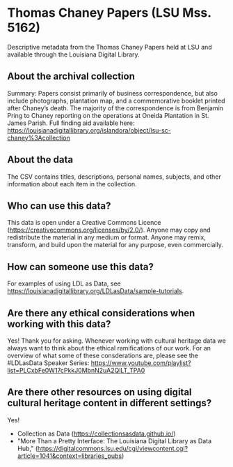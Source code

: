 # Thomas Chaney Papers (LSU Mss. 5162)
Descriptive metadata from the Thomas Chaney Papers held at LSU and available through the Louisiana Digital Library.

## About the archival collection
Summary: Papers consist primarily of business correspondence, but also include photographs, plantation map, and a commemorative booklet printed after Chaney’s death. The majority of the correspondence is from Benjamin Pring to Chaney reporting on the operations at Oneida Plantation in St. James Parish. Full finding aid available here: https://louisianadigitallibrary.org/islandora/object/lsu-sc-chaney%3Acollection

## About the data 
The CSV contains titles, descriptions, personal names, subjects, and other information about each item in the collection. 

## Who can use this data? 
This data is open under a Creative Commons Licence (https://creativecommons.org/licenses/by/2.0/). Anyone may copy and redistribute the material in any medium or format. Anyone may remix, transform, and build upon the material for any purpose, even commercially.

## How can someone use this data?
For examples of using LDL as Data, see https://louisianadigitallibrary.org/LDLasData/sample-tutorials.

## Are there any ethical considerations when working with this data?
Yes! Thank you for asking. Whenever working with cultural heritage data we always want to think about the ethical ramifications of our work. For an overview of what some of these consderations are, please see the #LDLasData Speaker Series: https://www.youtube.com/playlist?list=PLCxbFe0W17cPkkJ0MbnN2uA2QlLT_TPA0

## Are there other resources on using digital cultural heritage content in different settings?
Yes!  
- Collection as Data (https://collectionsasdata.github.io/) 
- "More Than a Pretty Interface: The Louisiana Digital Library as Data Hub," (https://digitalcommons.lsu.edu/cgi/viewcontent.cgi?article=1041&context=libraries_pubs) 

